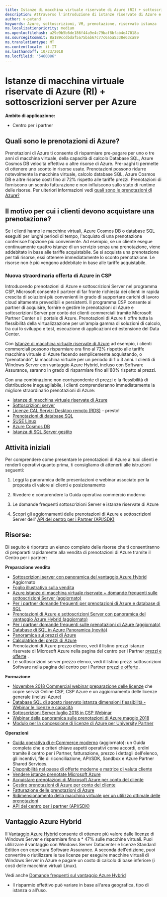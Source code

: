 ```yaml
---
title: Istanze di macchina virtuale riservate di Azure (RI) + sottoscrizioni server per Azure | Centro per i partner
description: Attraverso l'introduzione di istanze riservate di Azure e sottoscrizioni server nel programma CSP, consentiamo ai nostri partner di far fronte alla richiesta in rapida crescita dei clienti di soluzioni più convenienti in grado di supportare carichi di lavoro nel cloud altamente prevedibili e persistenti. Il programma CSP consente ai partner di acquisire, fornire e gestire sottoscrizioni server e istanze riservate di Azure per conto dei clienti commerciali tramite il Centro per i partner Microsoft e il portale di Azure.
author: v-petand
keywords: Azure, sottoscrizioni, VM, prenotazione, riservato istanza
ms.localizationpriority: medium
ms.openlocfilehash: a29e9b5b6de186f44a9e4c79baf8bfab4e47018a
ms.sourcegitcommit: 8a189ccdbdaf5a75bab67c77c6a5a5338e63ca89
ms.translationtype: MT
ms.contentlocale: it-IT
ms.lasthandoff: 10/23/2018
ms.locfileid: "5460086"
---
```

<!-- Mike Aasen wrote and owns this topic -->

# <a name="azure-reserved-vm-instances-ri--server-subscriptions-for-azure"></a>Istanze di macchina virtuale riservate di Azure (RI) + sottoscrizioni server per Azure

**Ambito di applicazione:**

-  Centro per i partner
 
## <a name="what-are-azure-reservations"></a>Quali sono le prenotazioni di Azure?

Prenotazioni di Azure ti consente di risparmiare pre-pagare per uno o tre anni di macchina virtuale, della capacità di calcolo Database SQL, Azure Cosmos DB velocità effettiva o altre risorse di Azure. Pre-paghi ti permette di ottenere uno sconto in risorse usate. Prenotazioni possono ridurre notevolmente la macchina virtuale, calcolo database SQL, Azure Cosmos DB e altre risorse costi fino al 72% rispetto alle tariffe prezzi. Prenotazioni di forniscono un sconto fatturazione e non influiscono sullo stato di runtime delle risorse. Per ulteriori informazioni vedi [quali sono le prenotazioni di Azure?](https://docs.microsoft.com/azure/billing/billing-save-compute-costs-reservations)

## <a name="why-should-customers-buy-a-reservation"></a>Il motivo per cui i clienti devono acquistare una prenotazione?

Se i clienti hanno le macchine virtuali, Azure Cosmos DB o database SQL eseguiti per lunghi periodi di tempo, l'acquisto di una prenotazione conferisce l'opzione più conveniente. Ad esempio, se un cliente esegue continuamente quattro istanze di un servizio senza una prenotazione, viene addebitato in base alle tariffe acquistabile. Se si acquista una prenotazione per tali risorse, essi ottenere immediatamente lo sconto prenotazione. Le risorse non è più vengono addebitate in base alle tariffe acquistabile.

 
### <a name="compelling-new-azure-offer-in-csp"></a>Nuova straordinaria offerta di Azure in CSP 

Introducendo prenotazioni di Azure e sottoscrizioni Server nel programma CSP, Microsoft consente il partner di far fronte richiesta dei clienti in rapida crescita di soluzioni più convenienti in grado di supportare carichi di lavoro cloud altamente prevedibili e persistenti. Il programma CSP consente ai partner di acquisire, fornire e gestire le prenotazioni di Azure e sottoscrizioni Server per conto dei clienti commerciali tramite Microsoft Partner Center e il portale di Azure. Prenotazioni di Azure ti offre tutta la flessibilità della virtualizzazione per un'ampia gamma di soluzioni di calcolo, tra cui lo sviluppo e test, esecuzione di applicazioni ed estensione del Data Center. 

Con [Istanze di macchina virtuale riservate di Azure](https://azure.microsoft.com/en-us/pricing/reserved-vm-instances/) ad esempio, i clienti commerciali possono risparmiare ora fino al 72% rispetto alle tariffe macchina virtuale di Azure facendo semplicemente acquistando, o "prenotando", la macchina virtuale per un periodo di 1 o 3 anni. I clienti di Windows Server con vantaggio Azure Hybrid, incluso con Software Assurance, saranno in grado di risparmiare fino all'80% rispetto ai prezzi. 

Con una combinazione non corrispondente di prezzi e la flessibilità di distribuzione ineguagliabile, i clienti comprenderanno immediatamente la migliore straordinario prenotazioni di Azure: 

- [Istanze di macchina virtuale riservate di Azure](https://docs.microsoft.com/azure/virtual-machines/windows/prepay-reserved-vm-instances)
- [Sottoscrizioni server](https://www.microsoft.com/Licensing/news/windows-sql-server-through-csp) 
- [Licenze CAL Servizi Desktop remoto (RDS)](https://cloudblogs.microsoft.com/windowsserver/2018/10/03/remote-desktop-services-2019-generally-available-with-windows-server-2019/) – presto!
- [Prenotazioni di database SQL](https://docs.microsoft.com/azure/sql-database/sql-database-reserved-capacity)
- [SUSE Linux](https://docs.microsoft.com/azure/virtual-machines/linux/prepay-suse-software-charges)
- [Azure Cosmos DB](https://docs.microsoft.com/azure/cosmos-db/cosmos-db-reserved-capacity)
- [Istanza di SQL Server gestito](https://docs.microsoft.com/azure/sql-database/sql-database-managed-instance)




## <a name="getting-started"></a>Attività iniziali

Per comprendere come presentare le prenotazioni di Azure ai tuoi clienti e renderli operativi quanto prima, ti consigliamo di attenerti alle istruzioni seguenti:

1.  Leggi la panoramica delle presentazioni e webinar associato per la proposta di valore ai clienti e posizionamento

2.  Rivedere e comprendere la Guida operativa commercio moderno

5.  Le domande frequenti sottoscrizioni Server e istanze riservate di Azure

6.  Scopri gli aggiornamenti delle prenotazioni di Azure e sottoscrizioni Server dell' [API del centro per i Partner (API/SDK)](https://docs.microsoft.com/en-us/partner-center/develop/purchase-azure-reserved-vm-instances)

## <a name="resources"></a>Risorse: 

Di seguito è riportato un elenco completo delle risorse che ti consentiranno di prepararti rapidamente alla vendita di prenotazioni di Azure tramite il Centro per i partner: 

**Preparazione vendita**

- [Sottoscrizioni server con panoramica del vantaggio Azure Hybrid](https://www.yammer.com/cloudpartnercommunity/#/files/141644181) Aggiornato
- [Foglio illustrativo sulla vendita](http://assetsprod.microsoft.com/mpn/Azure-RI-Sales-Sheet-CSP.pdf)
- [Azure istanze di macchina virtuale riservate + domande frequenti sulle sottoscrizioni Server (aggiornato)](https://www.yammer.com/cloudpartnercommunity/)
- [Per i partner domande frequenti per prenotazioni di Azure e database di SQL](http://assetsprod.microsoft.com/Partner-faq-for-azure-reservations-sql-db.docx)
- [Prenotazioni di Azure e sottoscrizioni Server con panoramica del vantaggio Azure Hybrid (aggiornato)](http://assetsprod.microsoft.com/Azure-reservations-and-server-subscriptions-with-azure-hybrid-benefit.pptx)
- [Per i partner domande frequenti sulle prenotazioni di Azure (aggiornato)](http://assetsprod.microsoft.com/Partner-faq-for-azure-reservations.docx)
- [Database di SQL in Azure Panoramica (novità)](http://assetsprod.microsoft.com/Sql-db-in-azure-overview.pptx)
- [Panoramica sui prezzi di Azure](https://azure.microsoft.com/pricing/#explore-cost)
- [Calcolatrice dei prezzi di Azure](https://azure.microsoft.com/pricing/calculator/)
- Prenotazioni di Azure prezzo elenco, vedi il listino prezzi istanze riservate di Microsoft Azure nella pagina del centro per i Partner [prezzi e offerte](http://assetsprod.microsoft.com/modern-offers-country-currency-availability.xlsx) .
- Le sottoscrizioni server prezzo elenco, vedi il listino prezzi sottoscrizioni Software nella pagina del centro per i Partner [prezzi e offerte](http://assetsprod.microsoft.com/modern-offers-country-currency-availability.xlsx) .

**Formazione**

- [Novembre 2018 Commercial webinar preparazione delle licenze](https://na01.safelinks.protection.outlook.com/?url=https%3A%2F%2Fcommercial-licensing.eventbuilder.com%2F%3Flandingpageid%3DV0Bx6L&data=02%7C01%7Cv-oumaki%40microsoft.com%7C96e24687952242e1ff0c08d62ada13f3%7C72f988bf86f141af91ab2d7cd011db47%7C1%7C0%7C636743513471330495&sdata=DjPAKnW%2BpVekRS3Zngy2uwAkTpU4z1O%2Fh56NuTOmCzM%3D&reserved=0) che copre servizi Online CSP, CSP Azure e un aggiornamento delle licenze generale (inclusi Azure)
- [Database SQL di agosto riservato istanza dimensioni flessibilità - Webinar le licenze e capacità](https://commercial-licensing.eventbuilder.com/view?eventid=d0t9g4)
- [Sottoscrizioni Server luglio 2018 in CSP Webinar](https://commercial-licensing.eventbuilder.com/Server_Subscriptions_in_CSP_P2_July)
- [Webinar della panoramica sulle prenotazioni di Azure maggio 2018](https://commercial-licensing.eventbuilder.com/Reserved_Instances_in_CSP_May_Option_1)
- [Modulo per la concessione di licenze di Azure per University Partner](https://aka.ms/azure_partner_licensing)

**Operazioni**

- [Guida operativa di e-Commerce moderno](http://assetsprod.microsoft.com/mpn/Partner-Center-Modern-Commerce-Operating-Guide.docx) (aggiornato): un Guida completa che e criteri chiave aspetti operativi come accordi, ordini tramite il centro per i Partner, fatturazione, prezzo i dettagli dell'elenco, gli incentivi, file di riconciliazione, API/SDK, Sandbox e Azure Partner Shared Services.
- [Disponibilità nel paese di offerte moderne e matrice di valuta cliente](http://assetsprod.microsoft.com/modern-offers-country-currency-availability.xlsx)
- [Vendere istanze prenotate Microsoft Azure](https://go.microsoft.com/fwlink/?linkid=872806)
- [Acquistare prenotazioni di Microsoft Azure per conto del cliente](https://go.microsoft.com/fwlink/?linkid=872807)
- [Gestire prenotazioni di Azure per conto del cliente](https://go.microsoft.com/fwlink/?linkid=872808)
- [Fatturazione delle prenotazioni di Azure](https://go.microsoft.com/fwlink/?linkid=872809)
- [Ridimensionamento della macchina virtuale per un utilizzo ottimale delle prenotazioni](https://go.microsoft.com/fwlink/?linkid=872810)
- [API del centro per i partner (API/SDK)](https://docs.microsoft.com/en-us/partner-center/develop/purchase-azure-reserved-vm-instances)













































## <a name="azure-hybrid-benefit"></a>Vantaggio Azure Hybrid
Il [Vantaggio Azure Hybrid](https://azure.microsoft.com/pricing/hybrid-benefit) consente di ottenere più valore dalle licenze di Windows Server e risparmiare fino a * 47% sulle macchine virtuali. Puoi utilizzare il vantaggio con Windows Server Datacenter e licenze Standard Edition con copertura Software Assurance. A seconda dell'edizione, puoi convertire o riutilizzare le tue licenze per eseguire macchine virtuali di Windows Server in Azure e pagare un costo di calcolo di base inferiore (i costi delle macchine virtuali Linux).

Vedi anche [Domande frequenti sul vantaggio Azure Hybrid](https://azure.microsoft.com/en-us/pricing/hybrid-benefit/faq/)

* Il risparmio effettivo può variare in base all'area geografica, tipo di istanza o all'uso.

